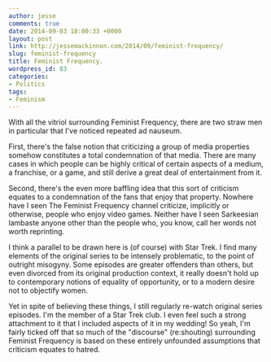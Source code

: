 ```yaml
---
author: jesse
comments: true
date: 2014-09-03 18:00:33 +0000
layout: post
link: http://jessemackinnon.com/2014/09/feminist-frequency/
slug: feminist-frequency
title: Feminist Frequency.
wordpress_id: 83
categories:
- Politics
tags:
- Feminism
---
```


With all the vitriol surrounding Feminist Frequency, there are two straw men in particular that I've noticed repeated ad nauseum.

First, there's the false notion that criticizing a group of media properties somehow constitutes a total condemnation of that media. There are many cases in which people can be highly critical of certain aspects of a medium, a franchise, or a game, and still derive a great deal of entertainment from it.

Second, there's the even more baffling idea that this sort of criticism equates to a condemnation of the fans that enjoy that property. Nowhere have I seen The Feminist Frequency channel criticize, implicitly or otherwise, people who enjoy video games. Neither have I seen Sarkeesian lambaste anyone other than the people who, you know, call her words not worth reprinting.

I think a parallel to be drawn here is (of course) with Star Trek. I find many elements of the original series to be intensely problematic, to the point of outright misogyny. Some episodes are greater offenders than others, but even divorced from its original production context, it really doesn't hold up to contemporary notions of equality of opportunity, or to a modern desire not to objectify women.

Yet in spite of believing these things, I still regularly re-watch original series episodes. I'm the member of a Star Trek club. I even feel such a strong attachment to it that I included aspects of it in my wedding! So yeah, I'm fairly ticked off that so much of the "discourse" (re:shouting) surrounding Feminist Frequency is based on these entirely unfounded assumptions that criticism equates to hatred.

